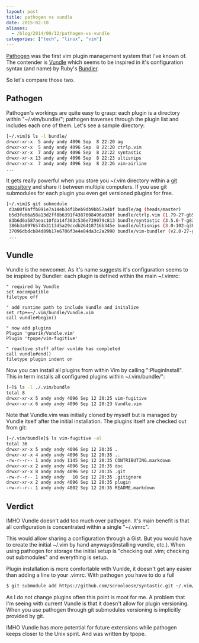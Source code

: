 ```yaml
---
layout: post
title: pathogen vs vundle
date: 2015-02-18
aliases:
  - /blog/2014/09/12/pathogen-vs-vundle
categories: ["tech", "linux", "vim"]
---
```


[Pathogen](https://github.com/tpope/vim-pathogen) was the first vim plugin
management system that I've known of. The contender is [Vundle](https://github.com/gmarik/Vundle.vim) which seems
to be inspired in it's configuration syntax (and name) by Ruby's [Bundler](http://bundler.io/).

So let's compare those two.

<!-- more -->

## Pathogen

Pathogen's workings are quite easy to grasp: each plugin
is a directory within "~/.vim/bundle/"; pathogen traverses through the plugin
list and includes each one of them. Let's see a sample directory:

~~~ bash
[~/.vim]$ ls -l bundle/
drwxr-xr-x  5 andy andy 4096 Sep  8 22:20 ag
drwxr-xr-x  5 andy andy 4096 Sep  8 22:20 ctrlp.vim
drwxr-xr-x  7 andy andy 4096 Sep  8 22:22 syntastic
drwxr-xr-x 13 andy andy 4096 Sep  8 22:23 ultisnips
drwxr-xr-x  7 andy andy 4096 Sep  8 22:26 vim-airline
...
~~~

It gets really powerful when you store you ~/.vim directory within a [git
repository](https://github.com/andreashappe/config-vim) and share it between multiple computers. If you use git
submodules for each plugin you even get versioned plugins for free.

~~~ bash
[~/.vim]$ git submodule
 d3a00f8affb091e7a14eb34f1beb9db9bb57a4bf bundle/ag (heads/master)
 b5d3fe66a58a13d2ff8b6391f4387608496a030f bundle/ctrlp.vim (1.79-27-gb5d3fe6)
 83b6d6a587aeac10fda14f363c536e739079c813 bundle/syntastic (3.5.0-7-g83b6d6a)
 386b3a0976574b3113d5a29ccdb26418716b345e bundle/ultisnips (3.0-102-g386b3a0)
 37096dbdcb84d89b17e6706f3e4e84da3c2a2990 bundle/vim-bundler (v2.0-27-g37096db)
 ...
~~~

## Vundle

Vundle is the newcomer. As it's name suggests it's configuration  seems
to be inspired by Bundler: each plugin is defined within the main ~/.vimrc:

~~~
" required by Vundle
set nocompatible
filetype off

" add runtime path to include Vundle and initalize
set rtp+=~/.vim/bundle/Vundle.vim
call vundle#begin()

" now add plugins
Plugin 'gmarik/Vundle.vim'
Plugin 'tpope/vim-fugitive'

" reactive stuff after vunlde has completed
call vundle#end()
filetype plugin indent on
~~~

Now you can install all plugins from within Vim by calling ":PluginInstall".
This in term installs all configured plugins within ~/.vim/bundle/":

~~~ bash
[~]$ ls -l ./.vim/bundle
total 8
drwxr-xr-x 5 andy andy 4096 Sep 12 20:25 vim-fugitive
drwxr-xr-x 6 andy andy 4096 Sep 12 20:23 Vundle.vim
~~~

Note that Vundle.vim was initially cloned by myself but is managed by Vundle
itself after the initial installation. The plugins itself are checked out from
git:

~~~ bash
[~/.vim/bundle]$ ls vim-fugitive -al
total 36
drwxr-xr-x 5 andy andy 4096 Sep 12 20:35 .
drwxr-xr-x 4 andy andy 4096 Sep 12 20:35 ..
-rw-r--r-- 1 andy andy 1145 Sep 12 20:35 CONTRIBUTING.markdown
drwxr-xr-x 2 andy andy 4096 Sep 12 20:35 doc
drwxr-xr-x 8 andy andy 4096 Sep 12 20:35 .git
-rw-r--r-- 1 andy andy   10 Sep 12 20:35 .gitignore
drwxr-xr-x 2 andy andy 4096 Sep 12 20:35 plugin
-rw-r--r-- 1 andy andy 4802 Sep 12 20:35 README.markdown
~~~

## Verdict

IMHO Vundle doesn't add too much over pathogen. It's main benefit is that
all configuration is concentrated within a single "~/.vimrc".

This would allow sharing a configuration through a Gist. But you would have to
create the initial ~/.vim by hand anyways(installing vundle, etc.). When using
pathogen for storage the initial setup is "checking out .vim; checking
out submodules" and everything is setup.

Plugin installation is more comfortable with Vunlde, it doesn't get any
easier than adding a line to your .vimrc. With pathogen you have to do a full

~~~ bash
$ git submodule add https://github.com/scrooloose/syntastic.git ~/.vim/plugin/syntastic
~~~

As I do not change plugins often this point is moot for me. A problem that
I'm seeing with current Vundle is that it doesn't allow for plugin versioning.
When you use pathogen through git submodules versioning is implicitly provided by git.

IMHO Vundle has more potential for future extensions while pathogen keeps
closer to the Unix spirit. And was written by tpope.
